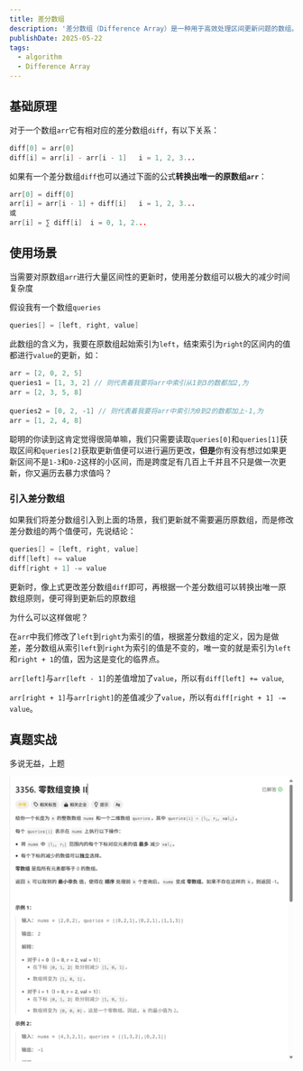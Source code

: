 ```yaml
---
title: 差分数组
description: '差分数组（Difference Array）是一种用于高效处理区间更新问题的数组。主要应用于对于一个区间的频繁更新，并且一次性查询最后结果的场景。'
publishDate: 2025-05-22
tags:
  - algorithm
  - Difference Array
---
```


## 基础原理

对于一个数组`arr`它有相对应的差分数组`diff`，有以下关系：

```cpp
diff[0] = arr[0]
diff[i] = arr[i] - arr[i - 1]	i = 1, 2, 3...
```

如果有一个差分数组`diff`也可以通过下面的公式**转换出唯一的原数组`arr`**：

```cpp
arr[0] = diff[0]
arr[i] = arr[i - 1] + diff[i]	i = 1, 2, 3...
或
arr[i] = ∑ diff[i]	i = 0, 1, 2...
```

## 使用场景

当需要对原数组`arr`进行大量区间性的更新时，使用差分数组可以极大的减少时间复杂度

假设我有一个数组`queries`

```cpp
queries[] = [left, right, value]
```

此数组的含义为，我要在原数组起始索引为`left`，结束索引为`right`的区间内的值都进行`value`的更新，如：

```cpp
arr = [2, 0, 2, 5]
queries1 = [1, 3, 2] // 则代表着我要将arr中索引从1到3的数都加2,为
arr = [2, 3, 5, 8]

queries2 = [0, 2, -1] // 则代表着我要将arr中索引为0到2的数都加上-1,为
arr = [1, 2, 4, 8]
```

聪明的你读到这肯定觉得很简单嘛，我们只需要读取`queries[0]`和`queries[1]`获取区间和`queries[2]`获取更新值便可以进行遍历更改，**但是**你有没有想过如果更新区间不是`1-3`和`0-2`这样的小区间，而是跨度足有几百上千并且不只是做一次更新，你又遍历去暴力求值吗？

### 引入差分数组

如果我们将差分数组引入到上面的场景，我们更新就不需要遍历原数组，而是修改差分数组的两个值便可，先说结论：

```cpp
queries[] = [left, right, value]
diff[left] += value
diff[right + 1] -= value
```

更新时，像上式更改差分数组`diff`即可，再根据一个差分数组可以转换出唯一原数组原则，便可得到更新后的原数组

为什么可以这样做呢？

在`arr`中我们修改了`left`到`right`为索引的值，根据差分数组的定义，因为是做差，差分数组从索引`left`到`right`为索引的值是不变的，唯一变的就是索引为`left`和`right + 1`的值，因为这是变化的临界点。

`arr[left]`与`arr[left - 1]`的差值增加了`value`，所以有`diff[left] += value`,

`arr[right + 1]`与`arr[right]`的差值减少了`value`，所以有`diff[right + 1] -= value`。

## 真题实战

多说无益，上题

![image-20250522155437423](./DifferenceArray.assets/image-20250522155437423.png)

